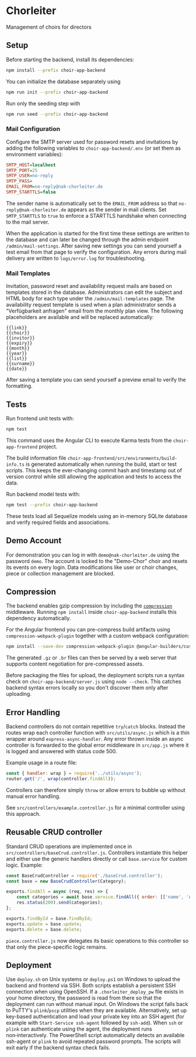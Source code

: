 # Chorleiter

Management of choirs for directors

## Setup

Before starting the backend, install its dependencies:

```bash
npm install --prefix choir-app-backend
```

You can initialize the database separately using

```bash
npm run init --prefix choir-app-backend
```

Run only the seeding step with

```bash
npm run seed --prefix choir-app-backend
```

### Mail Configuration

Configure the SMTP server used for password resets and invitations by adding the
following variables to `choir-app-backend/.env` (or set them as environment
variables):

```ini
SMTP_HOST=localhost
SMTP_PORT=25
SMTP_USER=no-reply
SMTP_PASS=
EMAIL_FROM=no-reply@nak-chorleiter.de
SMTP_STARTTLS=false
```
The sender name is automatically set to the `EMAIL_FROM` address so that
`no-reply@nak-chorleiter.de` appears as the sender in mail clients.
Set `SMTP_STARTTLS` to `true` to enforce a STARTTLS handshake when connecting to the mail server.

When the application is started for the first time these settings are written to
the database and can later be changed through the admin endpoint
`/admin/mail-settings`.
After saving new settings you can send yourself a test email from that page to verify the configuration.
Any errors during mail delivery are written to `logs/error.log` for troubleshooting.

### Mail Templates

Invitation, password reset and availability request mails are based on templates
stored in the database. Administrators can edit the subject and HTML body for
each type under the `/admin/mail-templates` page. The availability request
template is used when a plan administrator sends a "Verfügbarkeit anfragen"
email from the monthly plan view.  The following placeholders are available and
will be replaced automatically:

```
{{link}}
{{choir}}
{{invitor}}
{{expiry}}
{{month}}
{{year}}
{{list}}
{{surname}}
{{date}}
```

After saving a template you can send yourself a preview email to verify the
formatting.

## Tests

Run frontend unit tests with:

```bash
npm test
```

This command uses the Angular CLI to execute Karma tests from the `choir-app-frontend` project.

The build information file `choir-app-frontend/src/environments/build-info.ts` is generated automatically when running the build, start or test scripts. This keeps the ever-changing commit hash and timestamp out of version control while still allowing the application and tests to access the data.

Run backend model tests with:

```bash
npm test --prefix choir-app-backend
```

These tests load all Sequelize models using an in-memory SQLite database and
verify required fields and associations.

## Demo Account

For demonstration you can log in with `demo@nak-chorleiter.de` using the password `demo`.
The account is locked to the "Demo-Chor" choir and resets its events on every login.
Data modifications like user or choir changes, piece or collection management are blocked.

## Compression

The backend enables gzip compression by including the
[`compression`](https://www.npmjs.com/package/compression) middleware. Running
`npm install` inside `choir-app-backend` installs this dependency automatically.

For the Angular frontend you can pre-compress build artifacts using
`compression-webpack-plugin` together with a custom webpack configuration:

```bash
npm install --save-dev compression-webpack-plugin @angular-builders/custom-webpack
```

The generated `.gz` or `.br` files can then be served by a web server that
supports content negotiation for pre-compressed assets.

Before packaging the files for upload, the deployment scripts run a syntax check
on `choir-app-backend/server.js` using `node --check`. This catches backend
syntax errors locally so you don't discover them only after uploading.

## Error Handling

Backend controllers do not contain repetitive `try`/`catch` blocks. Instead the
routes wrap each controller function with `src/utils/async.js` which is a thin
wrapper around `express-async-handler`. Any error thrown inside an async
controller is forwarded to the global error middleware in `src/app.js` where it
is logged and answered with status code 500.

Example usage in a route file:

```javascript
const { handler: wrap } = require('../utils/async');
router.get('/', wrap(controller.findAll));
```

Controllers can therefore simply `throw` or allow errors to bubble up without
manual error handling.

See `src/controllers/example.controller.js` for a minimal controller using this
approach.

## Reusable CRUD controller

Standard CRUD operations are implemented once in `src/controllers/baseCrud.controller.js`.
Controllers instantiate this helper and either use the generic handlers directly
or call `base.service` for custom logic. Example:

```javascript
const BaseCrudController = require('./baseCrud.controller');
const base = new BaseCrudController(Category);

exports.findAll = async (req, res) => {
    const categories = await base.service.findAll({ order: [['name', 'ASC']] });
    res.status(200).send(categories);
};

exports.findById = base.findById;
exports.update = base.update;
exports.delete = base.delete;
```

`piece.controller.js` now delegates its basic operations to this controller so
that only the piece-specific logic remains.

## Deployment

Use `deploy.sh` on Unix systems or `deploy.ps1` on Windows to upload the backend
and frontend via SSH. Both scripts establish a persistent SSH connection when
using OpenSSH. If a `.chorleiter_deploy_pw` file exists in your home directory,
the password is read from there so that the deployment can run without manual
input. On Windows the script falls back to PuTTY's `plink`/`pscp` utilities when
they are available. Alternatively, set up key-based authentication and load your
private key into an SSH agent (for example with `Start-Service ssh-agent`
followed by `ssh-add`). When `ssh` or `plink` can authenticate using the agent,
the deployment runs non‑interactively. The PowerShell script automatically
detects an available ssh-agent or `plink` to avoid repeated password prompts.
The scripts will exit early if the backend syntax check fails.
